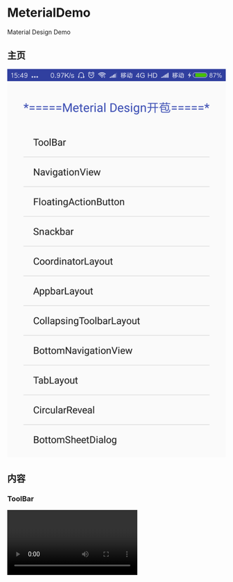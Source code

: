 # MeterialDemo
Material Design Demo

## 主页
![主页](/gif/index.png)

## 内容
### ToolBar
![ToolBar](/gif/ToolBar.mp4)
